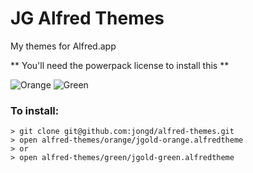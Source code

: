 # JG Alfred Themes

My themes for Alfred.app

** You'll need the powerpack license to install this **

![Orange](https://raw.github.com/jongd/jgold-alfred-themes/master/orange/preview.png)
![Green](https://raw.github.com/jongd/jgold-alfred-themes/master/green/preview.png)

### To install:

    > git clone git@github.com:jongd/alfred-themes.git
    > open alfred-themes/orange/jgold-orange.alfredtheme
    > or
    > open alfred-themes/green/jgold-green.alfredtheme


